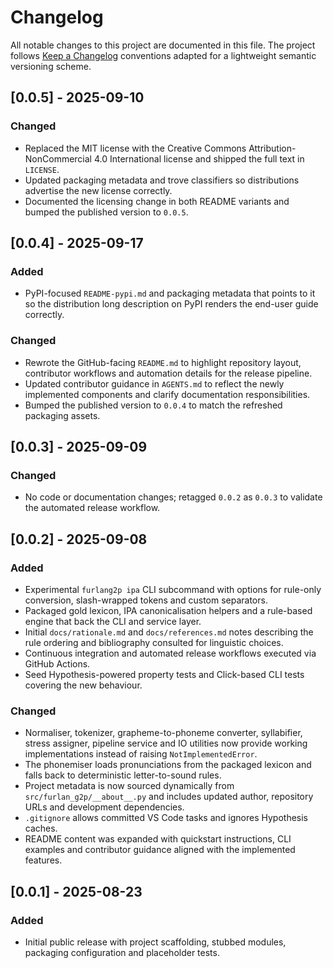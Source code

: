 # Changelog

All notable changes to this project are documented in this file. The project
follows [Keep a Changelog](https://keepachangelog.com/en/1.1.0/) conventions
adapted for a lightweight semantic versioning scheme.

## [0.0.5] - 2025-09-10

### Changed
- Replaced the MIT license with the Creative Commons Attribution-NonCommercial
  4.0 International license and shipped the full text in `LICENSE`.
- Updated packaging metadata and trove classifiers so distributions advertise
  the new license correctly.
- Documented the licensing change in both README variants and bumped the
  published version to `0.0.5`.

## [0.0.4] - 2025-09-17

### Added
- PyPI-focused `README-pypi.md` and packaging metadata that points to it so the
  distribution long description on PyPI renders the end-user guide correctly.

### Changed
- Rewrote the GitHub-facing `README.md` to highlight repository layout,
  contributor workflows and automation details for the release pipeline.
- Updated contributor guidance in `AGENTS.md` to reflect the newly implemented
  components and clarify documentation responsibilities.
- Bumped the published version to `0.0.4` to match the refreshed packaging
  assets.

## [0.0.3] - 2025-09-09

### Changed
- No code or documentation changes; retagged `0.0.2` as `0.0.3` to validate the
  automated release workflow.

## [0.0.2] - 2025-09-08

### Added
- Experimental `furlang2p ipa` CLI subcommand with options for rule-only
  conversion, slash-wrapped tokens and custom separators.
- Packaged gold lexicon, IPA canonicalisation helpers and a rule-based engine
  that back the CLI and service layer.
- Initial `docs/rationale.md` and `docs/references.md` notes describing the rule
  ordering and bibliography consulted for linguistic choices.
- Continuous integration and automated release workflows executed via GitHub
  Actions.
- Seed Hypothesis-powered property tests and Click-based CLI tests covering the
  new behaviour.

### Changed
- Normaliser, tokenizer, grapheme-to-phoneme converter, syllabifier, stress
  assigner, pipeline service and IO utilities now provide working
  implementations instead of raising ``NotImplementedError``.
- The phonemiser loads pronunciations from the packaged lexicon and falls back
  to deterministic letter-to-sound rules.
- Project metadata is now sourced dynamically from ``src/furlan_g2p/__about__.py``
  and includes updated author, repository URLs and development dependencies.
- `.gitignore` allows committed VS Code tasks and ignores Hypothesis caches.
- README content was expanded with quickstart instructions, CLI examples and
  contributor guidance aligned with the implemented features.

## [0.0.1] - 2025-08-23

### Added
- Initial public release with project scaffolding, stubbed modules, packaging
  configuration and placeholder tests.
